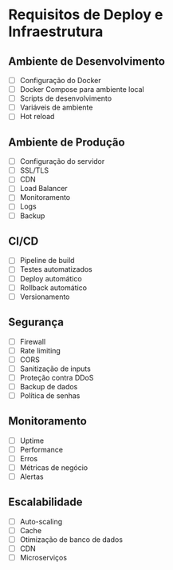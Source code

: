 # Requisitos de Deploy e Infraestrutura

## Ambiente de Desenvolvimento
- [ ] Configuração do Docker
- [ ] Docker Compose para ambiente local
- [ ] Scripts de desenvolvimento
- [ ] Variáveis de ambiente
- [ ] Hot reload

## Ambiente de Produção
- [ ] Configuração do servidor
- [ ] SSL/TLS
- [ ] CDN
- [ ] Load Balancer
- [ ] Monitoramento
- [ ] Logs
- [ ] Backup

## CI/CD
- [ ] Pipeline de build
- [ ] Testes automatizados
- [ ] Deploy automático
- [ ] Rollback automático
- [ ] Versionamento

## Segurança
- [ ] Firewall
- [ ] Rate limiting
- [ ] CORS
- [ ] Sanitização de inputs
- [ ] Proteção contra DDoS
- [ ] Backup de dados
- [ ] Política de senhas

## Monitoramento
- [ ] Uptime
- [ ] Performance
- [ ] Erros
- [ ] Métricas de negócio
- [ ] Alertas

## Escalabilidade
- [ ] Auto-scaling
- [ ] Cache
- [ ] Otimização de banco de dados
- [ ] CDN
- [ ] Microserviços 